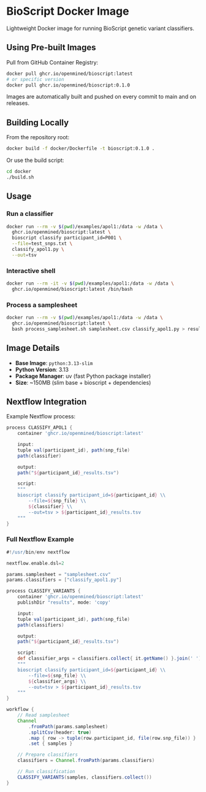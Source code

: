 # BioScript Docker Image

Lightweight Docker image for running BioScript genetic variant classifiers.

## Using Pre-built Images

Pull from GitHub Container Registry:

```bash
docker pull ghcr.io/openmined/bioscript:latest
# or specific version
docker pull ghcr.io/openmined/bioscript:0.1.0
```

Images are automatically built and pushed on every commit to main and on releases.

## Building Locally

From the repository root:

```bash
docker build -f docker/Dockerfile -t bioscript:0.1.0 .
```

Or use the build script:

```bash
cd docker
./build.sh
```

## Usage

### Run a classifier

```bash
docker run --rm -v $(pwd)/examples/apol1:/data -w /data \
  ghcr.io/openmined/bioscript:latest \
  bioscript classify participant_id=P001 \
  --file=test_snps.txt \
  classify_apol1.py \
  --out=tsv
```

### Interactive shell

```bash
docker run --rm -it -v $(pwd)/examples/apol1:/data -w /data \
  ghcr.io/openmined/bioscript:latest /bin/bash
```

### Process a samplesheet

```bash
docker run --rm -v $(pwd)/examples/apol1:/data -w /data \
  ghcr.io/openmined/bioscript:latest \
  bash process_samplesheet.sh samplesheet.csv classify_apol1.py > results.tsv
```

## Image Details

- **Base Image**: `python:3.13-slim`
- **Python Version**: 3.13
- **Package Manager**: uv (fast Python package installer)
- **Size**: ~150MB (slim base + bioscript + dependencies)

## Nextflow Integration

Example Nextflow process:

```groovy
process CLASSIFY_APOL1 {
    container 'ghcr.io/openmined/bioscript:latest'

    input:
    tuple val(participant_id), path(snp_file)
    path(classifier)

    output:
    path("${participant_id}_results.tsv")

    script:
    """
    bioscript classify participant_id=${participant_id} \\
        --file=${snp_file} \\
        ${classifier} \\
        --out=tsv > ${participant_id}_results.tsv
    """
}
```

### Full Nextflow Example

```groovy
#!/usr/bin/env nextflow

nextflow.enable.dsl=2

params.samplesheet = "samplesheet.csv"
params.classifiers = ["classify_apol1.py"]

process CLASSIFY_VARIANTS {
    container 'ghcr.io/openmined/bioscript:latest'
    publishDir "results", mode: 'copy'

    input:
    tuple val(participant_id), path(snp_file)
    path(classifiers)

    output:
    path("${participant_id}_results.tsv")

    script:
    def classifier_args = classifiers.collect{ it.getName() }.join(' ')
    """
    bioscript classify participant_id=${participant_id} \\
        --file=${snp_file} \\
        ${classifier_args} \\
        --out=tsv > ${participant_id}_results.tsv
    """
}

workflow {
    // Read samplesheet
    Channel
        .fromPath(params.samplesheet)
        .splitCsv(header: true)
        .map { row -> tuple(row.participant_id, file(row.snp_file)) }
        .set { samples }

    // Prepare classifiers
    classifiers = Channel.fromPath(params.classifiers)

    // Run classification
    CLASSIFY_VARIANTS(samples, classifiers.collect())
}
```
